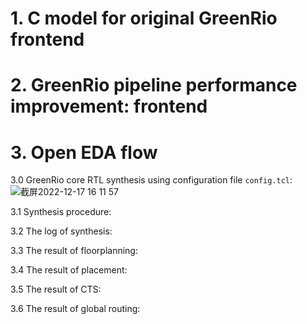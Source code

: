 # 1. C model for original GreenRio frontend



# 2. GreenRio pipeline performance improvement: frontend



# 3. Open EDA flow
3.0 GreenRio core RTL synthesis using configuration file `config.tcl`:
![截屏2022-12-17 16 11 57](https://user-images.githubusercontent.com/115879790/208232539-fd248643-9f7a-45b3-816d-5791e9f6f122.png)

3.1 Synthesis procedure:

3.2 The log of synthesis:

3.3 The result of floorplanning:


3.4 The result of placement:


3.5 The result of CTS:


3.6 The result of global routing:
